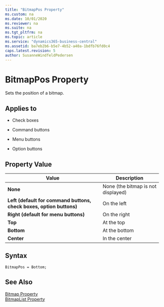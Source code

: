 ```yaml
---
title: "BitmapPos Property"
ms.custom: na
ms.date: 10/01/2020
ms.reviewer: na
ms.suite: na
ms.tgt_pltfrm: na
ms.topic: article
ms.service: "dynamics365-business-central"
ms.assetid: ba7eb2b6-b5e7-4b52-a40a-1bdfb76fd0c4
caps.latest.revision: 5
author: SusanneWindfeldPedersen
---
```


# BitmapPos Property
Sets the position of a bitmap.  
  
## Applies to  
  
- Check boxes  
  
- Command buttons  
  
- Menu buttons  
  
- Option buttons  
  
## Property Value  
  
|**Value**|**Description**|  
|---------------|---------------------|  
|**None**|None \(the bitmap is not displayed\)|  
|**Left (default for command buttons, check boxes, option buttons)**|On the left|  
|**Right (default for menu buttons)**|On the right|  
|**Top**|At the top|  
|**Bottom**|At the bottom|  
|**Center**|In the center|  

## Syntax
```AL
BitmapPos = Bottom;
```
  
## See Also  
 [Bitmap Property](devenv-bitmap-property.md)   
 [BitmapList Property](devenv-bitmaplist-property.md)